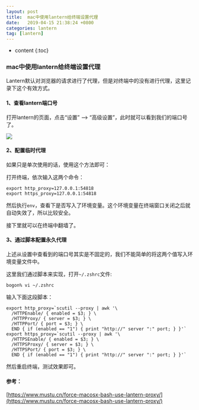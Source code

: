 ```yaml
---
layout: post
title:  mac中使用lantern给终端设置代理
date:   2019-04-15 21:38:24 +0800
categories: lantern
tag: [lantern]
---
```


* content
{:toc}



### mac中使用lantern给终端设置代理

Lantern默认对浏览器的请求进行了代理，但是对终端中的没有进行代理，这里记录下这个有效方式。

#### 1、查看lantern端口号

打开lantern的页面，点击“设置” --> “高级设置”，此时就可以看到我们的端口号了。

![](https://tinytongtong-1255688482.cos.ap-beijing.myqcloud.com/WX20190415-212916%402x.png)

#### 2、配置临时代理
如果只是单次使用的话，使用这个方法即可：

打开终端，依次输入这两个命令：

```
export http_proxy=127.0.0.1:54818
export https_proxy=127.0.0.1:54818
```

然后执行`env`，查看下是否写入了环境变量。这个环境变量在终端窗口关闭之后就自动失效了，所以比较安全。

接下里就可以在终端中翻墙了。

#### 3、通过脚本配置永久代理

上述从设置中查看到的端口号其实是不固定的，我们不能简单的将这两个值写入环境变量文件中。

这里我们通过脚本来实现，打开`~/.zshrc`文件:

```
bogon% vi ~/.zshrc
```

输入下面这段脚本：

```
export http_proxy=`scutil --proxy | awk '\
  /HTTPEnable/ { enabled = $3; } \
  /HTTPProxy/ { server = $3; } \
  /HTTPPort/ { port = $3; } \
  END { if (enabled == "1") { print "http://" server ":" port; } }'`
export https_proxy=`scutil --proxy | awk '\
  /HTTPSEnable/ { enabled = $3; } \
  /HTTPSProxy/ { server = $3; } \
  /HTTPSPort/ { port = $3; } \
  END { if (enabled == "1") { print "http://" server ":" port; } }'`
```

然后重启终端，测试效果即可。

#### 参考：

[https://www.mustu.cn/force-macosx-bash-use-lantern-proxy/](https://www.mustu.cn/force-macosx-bash-use-lantern-proxy/)


